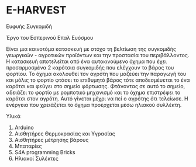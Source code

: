# E-HARVEST
Ευφυής Συγκομιδή

Έργο του Εσπερινού Επαλ Ευόσμου

Είναι μια καινοτόμα κατασκευή με στόχο τη βελτίωση της συγκομιδής γεωργικών - αγροτικών προϊόντων και την προστασία του περιβάλλοντος. 
Η κατασκευή αποτελείται από ένα αυτοκινούμενο όχημα που έχει προσαρμοσμένα 2 καρότσια συγκομιδής που ελέγχουν το βάρος του φορτίου. 
Το όχημα ακολουθεί τον αγρότη που μαζεύει την παραγωγή του και μόλις το φορτίο φτάσει το επιθυμητό βάρος τότε αποδεσμέυεται το ένα καρότσι και φεύγει στο σημείο φόρτωσης. 
Φτάνοντας σε αυτό το σημείο, αδειάζει το φορτίο με ρομποτικό μηχανισμό και το όχημα επιστρέφει το καρότσι στον αγρότη. Αυτό γίνεται μέχρι να πεί ο αγρότης ότι τελείωσε. H ενέργεια που χρειάζεται το όχημα προέρχεται μέσω ηλιακού συλλέκτη.

Υλικά

1. Arduino
2. Αισθητήρες Θερμοκρασίας και Υγρασίας
3. Αισθητήρες μέτρησης βάρους
4. Μπαταρίες
5. S4A programming Bricks
6. Ηλιακοί Συλέκτες
